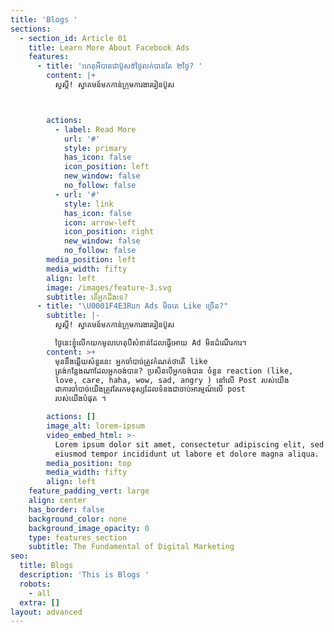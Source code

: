 ```yaml
---
title: 'Blogs '
sections:
  - section_id: Article 01
    title: Learn More About Facebook Ads
    features:
      - title: 'ហេតុអីបានជាប៊ូស៥ថ្ងៃលក់បានតែ ២ថ្ងៃ? '
        content: |+
          សួស្ដី! ស្វាគមន៍មកកាន់ក្រុមការងាររៀនប៊ូស



        actions:
          - label: Read More
            url: '#'
            style: primary
            has_icon: false
            icon_position: left
            new_window: false
            no_follow: false
          - url: '#'
            style: link
            has_icon: false
            icon: arrow-left
            icon_position: right
            new_window: false
            no_follow: false
        media_position: left
        media_width: fifty
        align: left
        image: /images/feature-3.svg
        subtitle: តើអ្នកដឹងទេ?
      - title: "\U0001F4E3Run Ads មិចគេ Like ច្រើន?"
        subtitle: |-
          សួស្ដី! ស្វាគមន៍មកកាន់ក្រុមការងាររៀនប៊ូស

          ថ្ងៃនេះខ្ញុំលើកយកមូលហេតុបីសំខាន់ដែលធ្វើអោយ Ad មិនដំណើរការ។
        content: >+
          មុននឹងឆ្លើយសំនួរនេះ អ្នកចាំបាច់ត្រូវកំណត់ថាតើ like
          ត្រង់កន្លែងណាដែលអ្នកចង់បាន? ប្រសិនបើអ្នកចង់បាន ចំនួន reaction (like,
          love, care, haha, wow, sad, angry ) នៅលើ Post របស់យើង
          ជាការចាំបាច់យើងត្រូវតែរកមនុស្សដែលទំនងជាចាប់អារម្មណ៍លើ post
          របស់យើងបំផុត ។

        actions: []
        image_alt: lorem-ipsum
        video_embed_html: >-
          Lorem ipsum dolor sit amet, consectetur adipiscing elit, sed do
          eiusmod tempor incididunt ut labore et dolore magna aliqua.
        media_position: top
        media_width: fifty
        align: left
    feature_padding_vert: large
    align: center
    has_border: false
    background_color: none
    background_image_opacity: 0
    type: features_section
    subtitle: The Fundamental of Digital Marketing
seo:
  title: Blogs
  description: 'This is Blogs '
  robots:
    - all
  extra: []
layout: advanced
---
```

